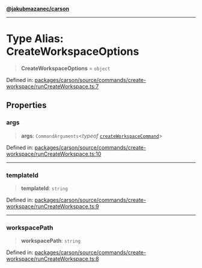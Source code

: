 [**@jakubmazanec/carson**](../README.md)

---

# Type Alias: CreateWorkspaceOptions

> **CreateWorkspaceOptions** = `object`

Defined in:
[packages/carson/source/commands/create-workspace/runCreateWorkspace.ts:7](https://github.com/jakubmazanec/tools/blob/c36a857a499e2c0c4f38fc4405cb987b357adf10/packages/carson/source/commands/create-workspace/runCreateWorkspace.ts#L7)

## Properties

### args

> **args**: `CommandArguments`\<_typeof_
> [`createWorkspaceCommand`](../variables/createWorkspaceCommand.md)\>

Defined in:
[packages/carson/source/commands/create-workspace/runCreateWorkspace.ts:10](https://github.com/jakubmazanec/tools/blob/c36a857a499e2c0c4f38fc4405cb987b357adf10/packages/carson/source/commands/create-workspace/runCreateWorkspace.ts#L10)

---

### templateId

> **templateId**: `string`

Defined in:
[packages/carson/source/commands/create-workspace/runCreateWorkspace.ts:9](https://github.com/jakubmazanec/tools/blob/c36a857a499e2c0c4f38fc4405cb987b357adf10/packages/carson/source/commands/create-workspace/runCreateWorkspace.ts#L9)

---

### workspacePath

> **workspacePath**: `string`

Defined in:
[packages/carson/source/commands/create-workspace/runCreateWorkspace.ts:8](https://github.com/jakubmazanec/tools/blob/c36a857a499e2c0c4f38fc4405cb987b357adf10/packages/carson/source/commands/create-workspace/runCreateWorkspace.ts#L8)
